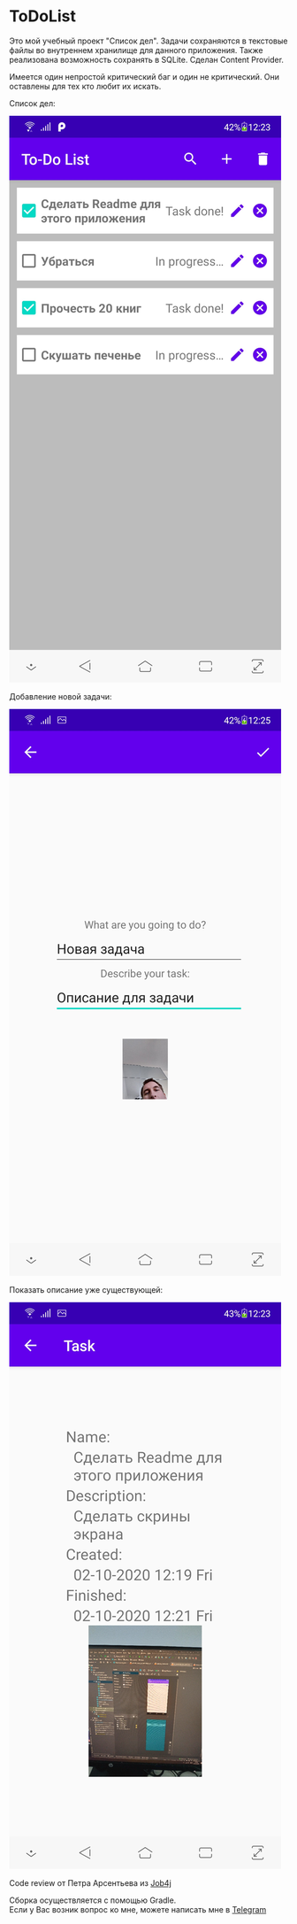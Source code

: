 # ToDoList
   Это мой учебный проект "Список дел". Задачи сохраняются в текстовые файлы во внутреннем хранилище для данного приложения. Также реализована возможность сохранять в SQLite. Сделан Content Provider.
   
   Имеется один непростой критический баг и один не критический. Они оставлены для тех кто любит их искать.
   
   
   
   Список дел:
   
![Image of themes](https://github.com/AlekseevArtem/ToDoList/blob/master/images/main.jpg)

   Добавление новой задачи:
   
![Image of themes](https://github.com/AlekseevArtem/ToDoList/blob/master/images/create.jpg)

   Показать описание уже существующей:
   
![Image of themes](https://github.com/AlekseevArtem/ToDoList/blob/master/images/show.jpg)

   Code review от Петра Арсентьева из [Job4j](https://job4j.ru/)
  
  Сборка осуществляется с помощью Gradle.  
  Если у Вас возник вопрос ко мне, можете написать мне в [Telegram](https://t.ьу/Vesper1953)